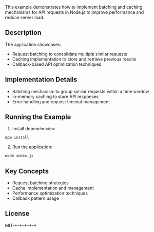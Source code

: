 This example demonstrates how to implement batching and caching mechanisms for API requests in Node.js to improve performance and reduce server load.

## Description

The application showcases:

- Request batching to consolidate multiple similar requests
- Caching implementation to store and retrieve previous results
- Callback-based API optimization techniques

## Implementation Details

- Batching mechanism to group similar requests within a time window
- In-memory caching to store API responses
- Error handling and request timeout management

## Running the Example

1. Install dependencies:

```bash
npm install
```

2. Run the application:

```bash
node index.js
```

## Key Concepts

- Request batching strategies
- Cache implementation and management
- Performance optimization techniques
- Callback pattern usage

## License

MIT-+-+-+-+-+
